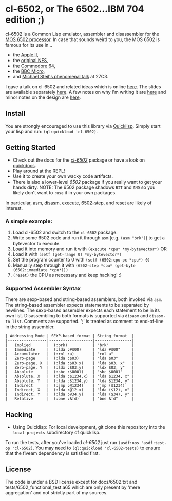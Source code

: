 # cl-6502, or The 6502...IBM 704 edition ;)

cl-6502 is a Common Lisp emulator, assembler and disassembler for the
[MOS 6502 processor](http://en.wikipedia.org/wiki/MOS_Technology_6502).
In case that sounds weird to you, the MOS 6502 is famous for its use in...

* the [Apple II](http://en.wikipedia.org/wiki/Apple_II_series),
* the [original NES](http://en.wikipedia.org/wiki/Nintendo_Entertainment_System),
* the [Commodore 64](http://en.wikipedia.org/wiki/Commodore_64),
* the [BBC Micro](http://en.wikipedia.org/wiki/BBC_Micro),
* and [Michael Steil's phenomenal talk](http://media.ccc.de/browse/congress/2010/27c3-4159-en-reverse_engineering_mos_6502.html) at 27C3.

I gave a talk on cl-6502 and related ideas which is online [here](http://vimeo.com/47364930). The slides are available separately [here](http://redlinernotes.com/docs/talks/opa.html). A few notes on why I'm writing it are [here](http://blog.redlinernotes.com/posts/On-Interactive-Retrocomputing.html) and minor notes on the design are [here](http://blog.redlinernotes.com/posts/An-Emulator-Design-Pattern.html).

## Install
You are strongly encouraged to use this library via [Quicklisp](http://quicklisp.org/). Simply start your lisp and run: ```(ql:quickload 'cl-6502)```.

## Getting Started
* Check out the docs for the [*cl-6502*](http://redlinernotes.com/docs/cl-6502.html) package or have a look on [quickdocs](http://quickdocs.org/cl-6502).
* Play around at the REPL!
* Use it to create your own wacky code artifacts.
* There is also a lower-level *6502* package if you really want to get your hands dirty. NOTE: The 6502 package shadows `BIT` and `AND` so you likely don't want to `:use` it in your own packages.

In particular, [asm](http://redlinernotes.com/docs/cl-6502.html#asm_func), [disasm](http://redlinernotes.com/docs/cl-6502.html#disasm_func), [execute](http://redlinernotes.com/docs/cl-6502.html#execute_func), [6502-step](http://redlinernotes.com/docs/cl-6502.html#6502-step_func), and [reset](http://redlinernotes.com/docs/cl-6502.html#reset_func) are likely of interest.

### A simple example:

1. Load cl-6502 and switch to the `cl-6502` package.
2. Write some 6502 code and run it through ```asm``` (e.g. ```(asm "brk")```) to get a bytevector to execute.
3. Load it into memory and run it with ```(execute *cpu* *my-bytevector*)``` OR
 1. Load it with ```(setf (get-range 0) *my-bytevector*)```
 2. Set the program counter to 0 with ```(setf (6502:cpu-pc *cpu*) 0)```
 3. Manually step through it with ```(6502-step *cpu* (get-byte (6502:immediate *cpu*)))```
4. ```(reset)``` the CPU as necessary and keep hacking! :)

### Supported Assembler Syntax
There are sexp-based and string-based assemblers, both invoked via `asm`. The string-based assembler expects statements to be separated by newlines. The sexp-based assembler expects each statement to be in its own list. Disassembling to both formats is supported via `disasm` and `disasm-to-list`. Comments are supported. ';' is treated as comment to end-of-line in the string assembler.

```
| Addressing Mode | SEXP-based format | String format  |
|-----------------|-------------------|----------------|
|   Implied       |  (:brk)           | "brk"          |
|   Immediate     |  (:lda :#$00)     | "lda #$00"     |
|   Accumulator   |  (:rol :a)        | "rol a"        |
|   Zero-page     |  (:lda :$03)      | "lda $03"      |
|   Zero-page, X  |  (:lda :$03.x)    | "lda $03, x"   |
|   Zero-page, Y  |  (:ldx :$03.y)    | "ldx $03, y"   |
|   Absolute      |  (:sbc :$0001)    | "sbc $0001"    |
|   Absolute, X   |  (:lda :$1234.x)  | "lda $1234, x" |
|   Absolute, Y   |  (:lda :$1234.y)  | "lda $1234, y" |
|   Indirect      |  (:jmp :@1234)    | "jmp ($1234)   |
|   Indirect, X   |  (:lda :@12.x)    | "lda ($12), x" |
|   Indirect, Y   |  (:lda :@34.y)    | "lda ($34), y" |
|   Relative      |  (:bne :&fd)      | "bne &fd"      |
```

## Hacking

* Using Quicklisp: For local development, git clone this repository into the ```local-projects``` subdirectory of quicklisp.

To run the tests, after you've loaded *cl-6502* just run ```(asdf:oos 'asdf:test-op 'cl-6502)```. You may need to ```(ql:quickload 'cl-6502-tests)``` to ensure that the fiveam dependency is satisfied first.

## License

The code is under a BSD license except for docs/6502.txt and tests/6502_functional_test.a65 which are only present by 'mere aggregation' and not strictly part of my sources.
